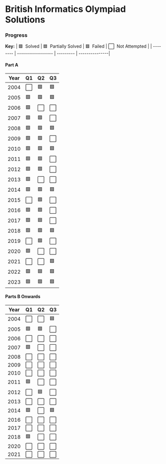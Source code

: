 # British Informatics Olympiad Solutions

### Progress 

**Key:** 
| 🟩 &nbsp;Solved | 🟦 &nbsp;Partially Solved | 🟥 &nbsp;Failed | ⬜️ &nbsp;Not Attempted |
| -------- | ------------------ | --------- | ---------------|

#### Part A
| Year | Q1 | Q2 | Q3 |
| ---- | -- | -- | -- |
| 2004 | ⬜️ | 🟩 | 🟩 |
| 2005 | 🟩 | 🟩 | 🟩 |
| 2006 | 🟩 | ⬜️ | ⬜️ |
| 2007 | 🟩 | 🟩 | ⬜️ |
| 2008 | 🟩 | 🟩 | 🟩 |
| 2009 | 🟩 | 🟩 | ⬜️ |
| 2010 | 🟩 | 🟩 | 🟩 |
| 2011 | 🟩 | 🟩 | ⬜️ |
| 2012 | 🟩 | 🟩 | ⬜️ |
| 2013 | 🟩 | ⬜️ | ⬜️ |
| 2014 | 🟩 | 🟩 | 🟩 |
| 2015 | ⬜️ | 🟩 | ⬜️ |
| 2016 | 🟩 | 🟩 | ⬜️ |
| 2017 | 🟩 | 🟦 | ⬜️ |
| 2018 | 🟩 | 🟩 | 🟩 |
| 2019 | ⬜️ | 🟩 | ⬜️ |
| 2020 | 🟩 | ⬜️ | ⬜️ |
| 2021 | ⬜️ | ⬜️ | 🟩 |
| 2022 | 🟩 | 🟦 | 🟩 |
| 2023 | 🟩 | 🟩 | 🟩 |


#### Parts B Onwards
| Year | Q1 | Q2 | Q3 |
| ---- | -- | -- | -- |
| 2004 | ⬜️ | ⬜️ | 🟦 |
| 2005 | 🟩 | 🟩 | ⬜️ |
| 2006 | ⬜️ | ⬜️ | ⬜️ |
| 2007 | 🟩 | ⬜️ | ⬜️ |
| 2008 | ⬜️ | ⬜️ | ⬜️ |
| 2009 | ⬜️ | ⬜️ | ⬜️ |
| 2010 | ⬜️ | ⬜️ | ⬜️ |
| 2011 | 🟩 | ⬜️ | ⬜️ |
| 2012 | ⬜️ | 🟦 | ⬜️ |
| 2013 | ⬜️ | ⬜️ | ⬜️ |
| 2014 | 🟩 | ⬜️ | 🟩 |
| 2016 | ⬜️ | ⬜️ | ⬜️ |
| 2017 | ⬜️ | ⬜️ | ⬜️ |
| 2018 | 🟩 | ⬜️ | ⬜️ |
| 2020 | ⬜️ | ⬜️ | ⬜️ |
| 2021 | ⬜️ | ⬜️ | ⬜️ |
